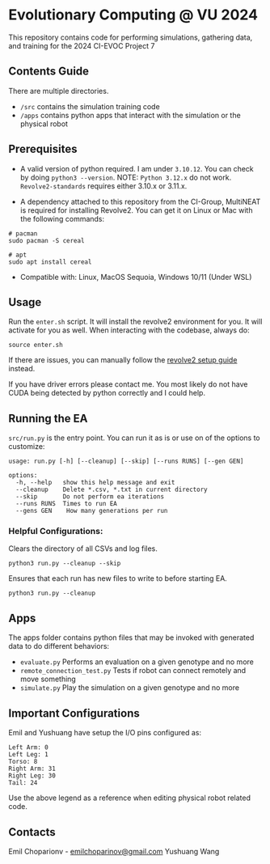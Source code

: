 # Evolutionary Computing @ VU 2024
This repository contains code for performing simulations, gathering data, and training for the 2024 CI-EVOC Project 7

## Contents Guide
There are multiple directories. 
- `/src` contains the simulation training code
- `/apps` contains python apps that interact with the simulation or the physical robot

## Prerequisites
- A valid version of python required. I am under `3.10.12`. You can check by doing `python3 --version`. NOTE: `Python 3.12.x` do not work. `Revolve2-standards` requires either 3.10.x or 3.11.x.

- A dependency attached to this repository from the CI-Group, MultiNEAT is required for installing
  Revolve2. You can get it on Linux or Mac with the following commands:
```
# pacman
sudo pacman -S cereal

# apt
sudo apt install cereal
```

- Compatible with: Linux, MacOS Sequoia, Windows 10/11 (Under WSL)

## Usage
Run the `enter.sh` script. It will install the revolve2 environment for you. It will activate for you as well. When interacting with the codebase, always do:

```
source enter.sh
```

If there are issues, you can manually follow the [revolve2 setup guide](https://ci-group.github.io/revolve2/installation/index.html#prerequisites) instead.

If you have driver errors please contact me. You most likely do not have CUDA being detected by python correctly and I could help.

## Running the EA
`src/run.py` is the entry point. You can run it as is or use on of the options to customize:

```
usage: run.py [-h] [--cleanup] [--skip] [--runs RUNS] [--gen GEN]

options:
  -h, --help   show this help message and exit
  --cleanup    Delete *.csv, *.txt in current directory
  --skip       Do not perform ea iterations
  --runs RUNS  Times to run EA
  --gens GEN    How many generations per run
```

### Helpful Configurations:
Clears the directory of all CSVs and log files.
```
python3 run.py --cleanup --skip
```

Ensures that each run has new files to write to before starting EA.
```
python3 run.py --cleanup
```

## Apps
The apps folder contains python files that may be invoked with generated data to
do different behaviors:
- `evaluate.py` Performs an evaluation on a given genotype and no more
- `remote_connection_test.py` Tests if robot can connect remotely and move something
- `simulate.py` Play the simulation on a given genotype and no more 

## Important Configurations
Emil and Yushuang have setup the I/O pins configured as:

```
Left Arm: 0
Left Leg: 1
Torso: 8
Right Arm: 31
Right Leg: 30
Tail: 24
```

Use the above legend as a reference when editing physical robot related code.


## Contacts
Emil Choparionv - emilchoparinov@gmail.com 
Yushuang Wang

